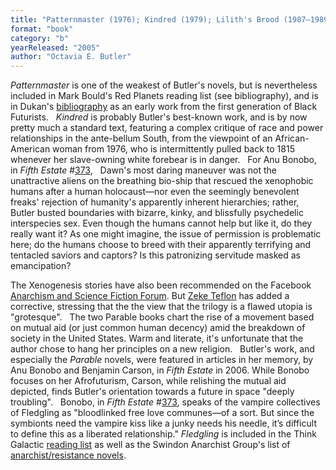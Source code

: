 ```yaml
---
title: "Patternmaster (1976); Kindred (1979); Lilith's Brood (1987–1989, aka Xenogenesis; consisting of Dawn (1987),  Adulthood Rites (1988), and Imago (1989)); Parable of the Sower (1994); Parable of the Talents (1999); Fledgling (2005)"
format: "book"
category: "b"
yearReleased: "2005"
author: "Octavia E. Butler"
---
```


<em>Patternmaster</em> is one of the weakest of Butler's  novels, but is nevertheless included in Mark Bould's Red Planets reading list (see bibliography), and is in Dukan's <a href="http://invisibleuniversedoc.com/wp-content/uploads/2016/01/IU_BSF_lit_2015_3000.jpg"> bibliography</a> as an early work from the first generation of Black Futurists.
 
<em>Kindred</em> is probably Butler's best-known work, and  is by now pretty much a standard text, featuring a complex critique of race and  power relationships in the ante-bellum South, from the viewpoint of an  African-American woman from 1976, who is intermittently pulled back to 1815  whenever her slave-owning white forebear is in danger.
 
For Anu Bonobo, in <em>Fifth Estate</em> #<a href="http://www.fifthestate.org/archive/373-fall-2006/octavia-estelle-butler/">373</a>,
 
Dawn's most daring maneuver was not the  unattractive aliens on the breathing bio-ship that rescued the xenophobic humans  after a human holocaust—nor even the seemingly benevolent freaks' rejection of  humanity's apparently inherent hierarchies; rather, Butler busted boundaries  with bizarre, kinky, and blissfully psychedelic interspecies sex. Even though  the humans cannot help but like it, do they really want it? As one might  imagine, the issue of permission is problematic here; do the humans choose to  breed with their apparently terrifying and tentacled saviors and captors? Is  this patronizing servitude masked as emancipation?

The Xenogenesis stories have also been  recommended on the Facebook <a href="https://www.facebook.com/groups/anarchismandsciencefiction/search/?query=butler"> Anarchism and Science Fiction Forum</a>. But <a href="https://seesharppress.wordpress.com/2020/05/30/review-great-utopian-and-dystopian-works-of-literature-pamela-bedore/"> Zeke Teflon</a> has added a corrective, stressing that the the view that the trilogy is a flawed utopia is "grotesque".
 
The two Parable books chart the  rise of a movement based on mutual aid (or just common human decency) amid the  breakdown of society in the United  States. Warm and literate, it's unfortunate that the author chose to hang her  principles on a new religion.
 
Butler's work, and especially the <em>Parable</em> novels, were featured in articles in her memory, by Anu Bonobo and Benjamin  Carson, in <em>Fifth Estate</em> in 2006. While Bonobo focuses on her Afrofuturism,  Carson, while relishing the mutual aid depicted, finds Butler's orientation  towards a future in space "deeply troubling".
 
Bonobo, in <em>Fifth Estate</em> #<a href="http://www.fifthestate.org/archive/373-fall-2006/octavia-estelle-butler/">373</a>,  speaks of the vampire collectives of Fledgling as "bloodlinked free love  communes—of a sort. But since the symbionts need the vampire kiss like a junky  needs his needle, it’s difficult to define this as a liberated relationship."  <em>Fledgling</em> is included in the Think Galactic <a href="http://thinkgalactic.org/reading-lists/by-author/">reading list</a> as  well as the Swindon Anarchist Group's list of <a href="https://swindonanarchistgroup.wordpress.com/2009/01/08/anarchistresistance-novels/"> anarchist/resistance novels</a>.
 

